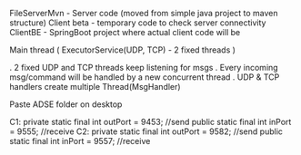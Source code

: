 FileServerMvn - Server code (moved from simple java project to maven structure)
Client beta - temporary code to check server connectivity
ClientBE - SpringBoot project where actual client code will be

Main thread (
	ExecutorService(UDP, TCP) - 2 fixed threads
)

. 2 fixed UDP and TCP threads keep listening for msgs 
. Every incoming msg/command will be handled by a new concurrent thread
. UDP & TCP handlers create multiple Thread(MsgHandler)


Paste ADSE folder on desktop

C1:
	private static final int outPort = 9453; //send
	public static final int inPort = 9555; //receive
C2:
	private static final int outPort = 9582; //send
	public static final int inPort = 9557; //receive